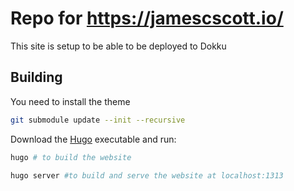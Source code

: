 # Repo for https://jamescscott.io/

This site is setup to be able to be deployed to Dokku

## Building

You need to install the theme
```sh
git submodule update --init --recursive
```


Download the [Hugo](https://gohugo.io/) executable and run:

```sh
hugo # to build the website

hugo server #to build and serve the website at localhost:1313
```
